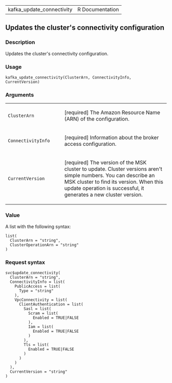 <table style="width: 100%;">
<tbody>
<tr class="odd">
<td>kafka_update_connectivity</td>
<td style="text-align: right;">R Documentation</td>
</tr>
</tbody>
</table>

## Updates the cluster's connectivity configuration

### Description

Updates the cluster's connectivity configuration.

### Usage

    kafka_update_connectivity(ClusterArn, ConnectivityInfo, CurrentVersion)

### Arguments

<table>
<colgroup>
<col style="width: 35%" />
<col style="width: 65%" />
</colgroup>
<tbody>
<tr class="odd">
<td><code
id="kafka_update_connectivity_:_ClusterArn">ClusterArn</code></td>
<td><p>[required] The Amazon Resource Name (ARN) of the
configuration.</p></td>
</tr>
<tr class="even">
<td><code
id="kafka_update_connectivity_:_ConnectivityInfo">ConnectivityInfo</code></td>
<td><p>[required] Information about the broker access
configuration.</p></td>
</tr>
<tr class="odd">
<td><code
id="kafka_update_connectivity_:_CurrentVersion">CurrentVersion</code></td>
<td><p>[required] The version of the MSK cluster to update. Cluster
versions aren't simple numbers. You can describe an MSK cluster to find
its version. When this update operation is successful, it generates a
new cluster version.</p></td>
</tr>
</tbody>
</table>

### Value

A list with the following syntax:

    list(
      ClusterArn = "string",
      ClusterOperationArn = "string"
    )

### Request syntax

    svc$update_connectivity(
      ClusterArn = "string",
      ConnectivityInfo = list(
        PublicAccess = list(
          Type = "string"
        ),
        VpcConnectivity = list(
          ClientAuthentication = list(
            Sasl = list(
              Scram = list(
                Enabled = TRUE|FALSE
              ),
              Iam = list(
                Enabled = TRUE|FALSE
              )
            ),
            Tls = list(
              Enabled = TRUE|FALSE
            )
          )
        )
      ),
      CurrentVersion = "string"
    )
